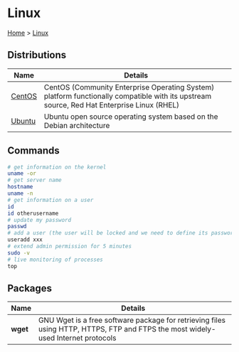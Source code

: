 # Linux

[Home](../readme.md) > [Linux](./linux.md)

## Distributions

| Name                    | Details                          |
| ----------------------- | -------------------------------- |
| [CentOS](./centos/centos.md) | CentOS (Community Enterprise Operating System) platform functionally compatible with its upstream source, Red Hat Enterprise Linux (RHEL) |
| [Ubuntu](./ubuntu/ubuntu.md) | Ubuntu open source operating system based on the Debian architecture |

## Commands

```bash
# get information on the kernel
uname -or
# get server name
hostname
uname -n
# get information on a user
id
id otherusername
# update my password
passwd
# add a user (the user will be locked and we need to define its password with passwd)
useradd xxx
# extend admin permission for 5 minutes
sudo -v
# live monitoring of processes
top
```

## Packages

| Name                    | Details                          |
| ----------------------- | -------------------------------- |
| **wget** | GNU Wget is a free software package for retrieving files using HTTP, HTTPS, FTP and FTPS the most widely-used Internet protocols |
